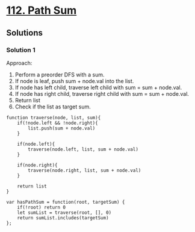 # [112. Path Sum](https://leetcode.com/problems/path-sum/)

## Solutions

### Solution 1

Approach:
1. Perform a preorder DFS with a sum.
2. If node is leaf, push sum + node.val into the list.
3. If node has left child, traverse left child with sum = sum + node.val.
4. If node has right child, traverse right child with sum = sum + node.val.
5. Return list
6. Check if the list as target sum.

```
function traverse(node, list, sum){
    if(!node.left && !node.right){
        list.push(sum + node.val)
    }
    
    if(node.left){
        traverse(node.left, list, sum + node.val)
    }
    
    if(node.right){
        traverse(node.right, list, sum + node.val)
    }
    
    return list
}

var hasPathSum = function(root, targetSum) {
    if(!root) return 0
    let sumList = traverse(root, [], 0)
    return sumList.includes(targetSum)
};
```
